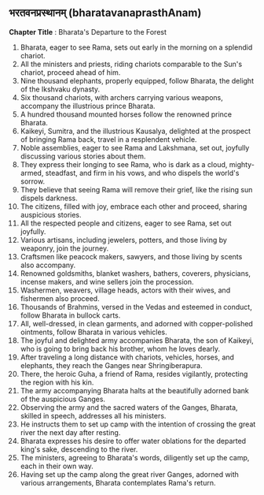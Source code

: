 ## भरतवनप्रस्थानम् (bharatavanaprasthAnam)

**Chapter Title** : Bharata's Departure to the Forest

1. Bharata, eager to see Rama, sets out early in the morning on a splendid chariot.
2. All the ministers and priests, riding chariots comparable to the Sun's chariot, proceed ahead of him.
3. Nine thousand elephants, properly equipped, follow Bharata, the delight of the Ikshvaku dynasty.
4. Six thousand chariots, with archers carrying various weapons, accompany the illustrious prince Bharata.
5. A hundred thousand mounted horses follow the renowned prince Bharata.
6. Kaikeyi, Sumitra, and the illustrious Kausalya, delighted at the prospect of bringing Rama back, travel in a resplendent vehicle.
7. Noble assemblies, eager to see Rama and Lakshmana, set out, joyfully discussing various stories about them.
8. They express their longing to see Rama, who is dark as a cloud, mighty-armed, steadfast, and firm in his vows, and who dispels the world's sorrow.
9. They believe that seeing Rama will remove their grief, like the rising sun dispels darkness.
10. The citizens, filled with joy, embrace each other and proceed, sharing auspicious stories.
11. All the respected people and citizens, eager to see Rama, set out joyfully.
12. Various artisans, including jewelers, potters, and those living by weaponry, join the journey.
13. Craftsmen like peacock makers, sawyers, and those living by scents also accompany.
14. Renowned goldsmiths, blanket washers, bathers, coverers, physicians, incense makers, and wine sellers join the procession.
15. Washermen, weavers, village heads, actors with their wives, and fishermen also proceed.
16. Thousands of Brahmins, versed in the Vedas and esteemed in conduct, follow Bharata in bullock carts.
17. All, well-dressed, in clean garments, and adorned with copper-polished ointments, follow Bharata in various vehicles.
18. The joyful and delighted army accompanies Bharata, the son of Kaikeyi, who is going to bring back his brother, whom he loves dearly.
19. After traveling a long distance with chariots, vehicles, horses, and elephants, they reach the Ganges near Shringiberapura.
20. There, the heroic Guha, a friend of Rama, resides vigilantly, protecting the region with his kin.
21. The army accompanying Bharata halts at the beautifully adorned bank of the auspicious Ganges.
22. Observing the army and the sacred waters of the Ganges, Bharata, skilled in speech, addresses all his ministers.
23. He instructs them to set up camp with the intention of crossing the great river the next day after resting.
24. Bharata expresses his desire to offer water oblations for the departed king's sake, descending to the river.
25. The ministers, agreeing to Bharata's words, diligently set up the camp, each in their own way.
26. Having set up the camp along the great river Ganges, adorned with various arrangements, Bharata contemplates Rama's return.
